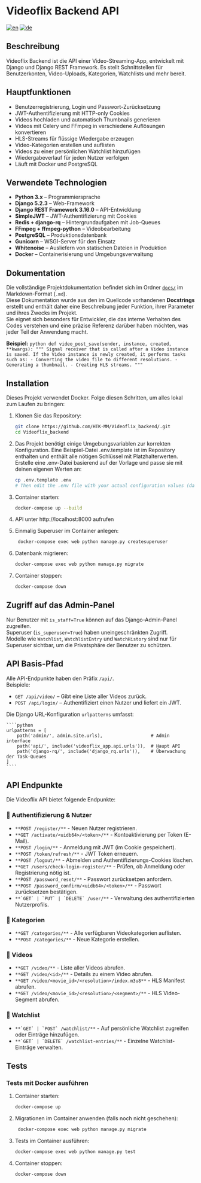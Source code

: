 # Videoflix Backend API

[![en](https://img.shields.io/badge/lang-en-red.svg)](https://github.com/HTK-MM/Videoflix_backend/blob/master/README.MD) [![de](https://img.shields.io/badge/lang-de-yellow.svg)](https://github.com/HTK-MM/Videoflix_backend/blob/master/README.de.md)

## Beschreibung

Videoflix Backend ist die API einer Video-Streaming-App, entwickelt mit Django und Django REST Framework. Es stellt Schnittstellen für Benutzerkonten, Video-Uploads, Kategorien, Watchlists und mehr bereit.

## Hauptfunktionen

- Benutzerregistrierung, Login und Passwort-Zurücksetzung  
- JWT-Authentifizierung mit HTTP-only Cookies  
- Videos hochladen und automatisch Thumbnails generieren  
- Videos mit Celery und FFmpeg in verschiedene Auflösungen konvertieren  
- HLS-Streams für flüssige Wiedergabe erzeugen  
- Video-Kategorien erstellen und auflisten  
- Videos zu einer persönlichen Watchlist hinzufügen  
- Wiedergabeverlauf für jeden Nutzer verfolgen  
- Läuft mit Docker und PostgreSQL  


## Verwendete Technologien

- **Python 3.x** – Programmiersprache  
- **Django 5.2.3** – Web-Framework  
- **Django REST Framework 3.16.0** – API-Entwicklung  
- **SimpleJWT** – JWT-Authentifizierung mit Cookies  
- **Redis + django-rq** – Hintergrundaufgaben mit Job-Queues  
- **FFmpeg + ffmpeg-python** – Videobearbeitung  
- **PostgreSQL** – Produktionsdatenbank  
- **Gunicorn** – WSGI-Server für den Einsatz  
- **Whitenoise** – Ausliefern von statischen Dateien in Produktion  
- **Docker** – Containerisierung und Umgebungsverwaltung  

## Dokumentation

Die vollständige Projektdokumentation befindet sich im Ordner [`docs/`](./docs/) im Markdown-Format (`.md`).  
Diese Dokumentation wurde aus den im Quellcode vorhandenen **Docstrings** erstellt und enthält daher eine Beschreibung jeder Funktion, ihrer Parameter und ihres Zwecks im Projekt.  
Sie eignet sich besonders für Entwickler, die das interne Verhalten des Codes verstehen und eine präzise Referenz darüber haben möchten, was jeder Teil der Anwendung macht.

**Beispiel:**
    ````python
    def video_post_save(sender, instance, created, **kwargs):
        """
        Signal receiver that is called after a Video instance is saved.
        If the Video instance is newly created, it performs tasks such as:
      - Converting the video file to different resolutions.
      - Generating a thumbnail.
      - Creating HLS streams.
        """
    ````

## Installation

Dieses Projekt verwendet Docker. Folge diesen Schritten, um alles lokal zum Laufen zu bringen:


1. Klonen Sie das Repository:
   ```bash
   git clone https://github.com/HTK-MM/Videoflix_backend/.git
   cd Videoflix_backend
   ```

2. Das Projekt benötigt einige Umgebungsvariablen zur korrekten Konfiguration.
   Eine Beispiel-Datei .env.template ist im Repository enthalten und enthält alle nötigen Schlüssel mit Platzhalterwerten.
   Erstelle eine .env-Datei basierend auf der Vorlage und passe sie mit deinen eigenen Werten an:
    ````bash   
    cp .env.template .env
    # Then edit the .env file with your actual configuration values (database CREDENTIALS, SECRET_KEY, DATABASE_URL, EMAIL_* settings, etc.)
    ````
   
3. Container starten:
    ````bash   
    docker-compose up --build
    ````

4. API unter http://localhost:8000 aufrufen
   
5. Einmalig Superuser im Container anlegen:
   ````bash   
    docker-compose exec web python manage.py createsuperuser
    ```` 

6. Datenbank migrieren:
    ````bash 
    docker-compose exec web python manage.py migrate
    ````

7. Container stoppen:
    ````bash   
    docker-compose down
    ````

## Zugriff auf das Admin-Panel

Nur Benutzer mit `is_staff=True` können auf das Django-Admin-Panel zugreifen.  
Superuser (`is_superuser=True`) haben uneingeschränkten Zugriff.  
Modelle wie `Watchlist`, `WatchlistEntry` und `WatchHistory` sind nur für Superuser sichtbar, um die Privatsphäre der Benutzer zu schützen.


## API Basis-Pfad

Alle API-Endpunkte haben den Präfix `/api/`.  
Beispiele:  
- `GET /api/video/` – Gibt eine Liste aller Videos zurück.
- `POST /api/login/` – Authentifiziert einen Nutzer und liefert ein JWT.

Die Django URL-Konfiguration `urlpatterns` umfasst:

    ````python
    urlpatterns = [
        path('admin/', admin.site.urls),                  # Admin interface
        path('api/', include('videoflix_app.api.urls')),  # Haupt API
        path('django-rq/', include('django_rq.urls')),    # Überwachung der Task-Queues
    ]
    ````

## API Endpunkte

Die Videoflix API bietet folgende Endpunkte:

### :small_blue_diamond: Authentifizierung & Nutzer

-   ````**POST /register/**```` - Neuen Nutzer registrieren.
-   ````**GET /activate/<uidb64>/<token>/**```` - Kontoaktivierung per Token (E-Mail).
-   ````**POST /login/**```` -  Anmeldung mit JWT (im Cookie gespeichert).
-   ````**POST /token/refresh/**```` -   JWT Token erneuern.
-   ````**POST /logout/**```` -  Abmelden und Authentifizierungs-Cookies löschen.
-   ````**GET /users/check-login-register/**```` -  Prüfen, ob Anmeldung oder Registrierung nötig ist.
-   ````**POST /password_reset/**```` -  Passwort zurücksetzen anfordern.
-   ````**POST /password_confirm/<uidb64>/<token>/**```` -  Passwort zurücksetzen bestätigen.
-   ````**`GET` | `PUT` | `DELETE` /user/**```` -  Verwaltung des authentifizierten Nutzerprofils.
  
### :small_blue_diamond:  Kategorien
-   ````**GET /categories/**```` - Alle verfügbaren Videokategorien auflisten. 
-   ````**POST /categories/**```` - Neue Kategorie erstellen.   

### :small_blue_diamond: Videos

-   ````**GET /video/**```` - Liste aller Videos abrufen. 
-   ````**GET /video/<id>/**```` - Details zu einem Video abrufen.
-   ````**GET /video/<movie_id>/<resolution>/index.m3u8**```` - HLS Manifest abrufen.
-   ````**GET /video/<movie_id>/<resolution>/<segment>/**```` - HLS Video-Segment abrufen.

### :small_blue_diamond: Watchlist

-   ````**`GET` | `POST` /watchlist/**```` - Auf persönliche Watchlist zugreifen oder Einträge hinzufügen.
-   ````**`GET` | `DELETE` /watchlist-entries/**```` - Einzelne Watchlist-Einträge verwalten.
   
## Tests
 
### Tests mit Docker ausführen
1. Container starten:
    ````bash   
    docker-compose up 
    ````    
2. Migrationen im Container anwenden (falls noch nicht geschehen):
   ````bash   
    docker-compose exec web python manage.py migrate
    ````    
3. Tests im Container ausführen:
    ````bash   
    docker-compose exec web python manage.py test
    ````    
4. Container stoppen:
    ````bash   
    docker-compose down
    ````   

